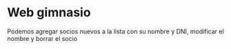 # Web gimnasio

Podemos agregar socios nuevos a la lista con su nombre y DNI, modificar el nombre y borrar el socio

